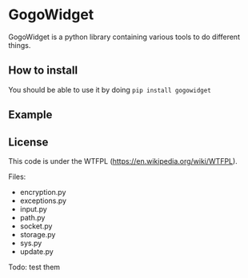 # GogoWidget
GogoWidget is a python library containing various tools to do different things.

## How to install
You should be able to use it by doing `pip install gogowidget`

## Example

## License

This code is under the WTFPL (https://en.wikipedia.org/wiki/WTFPL).

Files:
* encryption.py
* exceptions.py
* input.py
* path.py
* socket.py
* storage.py
* sys.py
* update.py

Todo: test them
